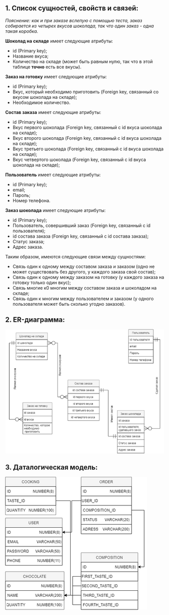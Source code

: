 ## **1. Список сущностей, свойств и связей:** ##

*Пояснение: как и при заказе вслепую с помощью теста, заказ собирается из четырех вкусов шоколада, так что один заказ - одна такая коробка.*

**Шоколад на складе** имеет следующие атрибуты:

- id (Primary key);
- Название вкуса;
- Количество на складе (может быть равным нулю, так что в этой таблице **точно** есть все вкусы).

**Заказ на готовку** имеет следующие атрибуты:

- id (Primary key);
- Вкус, который необходимо приготовить (Foreign key, связанный со вкусом шоколада на складе);
- Необходимое количество.

**Состав заказа** имеет следующие атрибуты:

- id (Primary key);
- Вкус первого шоколада (Foreign key, связанный с id вкуса шоколада на складе);
- Вкус второго шоколада (Foreign key, связанный с id вкуса шоколада на складе);
- Вкус третьего шоколада (Foreign key, связанный с id вкуса шоколада на складе);
- Вкус четвертого шоколада (Foreign key, связанный с id вкуса шоколада на складе);

**Пользователь** имеет следующие атрибуты:

- id (Primary key);
- email;
- Пароль;
- Номер телефона.

**Заказ шоколада** имеет следующие атрибуты:

- id (Primary key);
- Пользователь, совершивший заказ (Foreign key, связанный с id пользователя);
- id состава заказа (Foreign key, связанный с id состава заказа);
- Статус заказа;
- Адрес заказа.

Таким образом, имеются следующие связи между сущностями:

- Связь один к одному между составом заказа и заказом (одно не может существовать без другого, у каждого заказа свой состав);
- Связь один к одному между заказом на готовку (у каждого заказа на готовку только один вкус);
- Связь многие к0 многим между составом заказа и шоколадом на складе;
- Связь один к многим между пользователем и заказом (у одного пользователя может быть сколько угодно заказов).

## **2. ER-диаграмма:** ##

![ER-диаграмма](https://github.com/frobbery/chocolate-shop/blob/main/resource-images/er-diagram.drawio.png)

## **3. Даталогическая модель:** ##

![Даталогическая модель](https://github.com/frobbery/chocolate-shop/blob/main/resource-images/datalogicDiagram.drawio.png)

